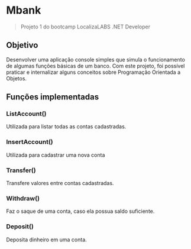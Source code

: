 # Mbank

> Projeto 1 do bootcamp LocalizaLABS .NET Developer

## Objetivo

Desenvolver uma aplicação console simples que simula o funcionamento de algumas funções básicas de um banco. Com este projeto, foi possível praticar e internalizar alguns conceitos sobre Programação Orientada a Objetos.

## Funções implementadas

### ListAccount()

Utilizada para listar todas as contas cadastradas.

### InsertAccount()

Utilizada para cadastrar uma nova conta

### Transfer()

Transfere valores entre contas cadastradas.

### Withdraw()

Faz o saque de uma conta, caso ela possua saldo suficiente.

### Deposit()

Deposita dinheiro em uma conta.